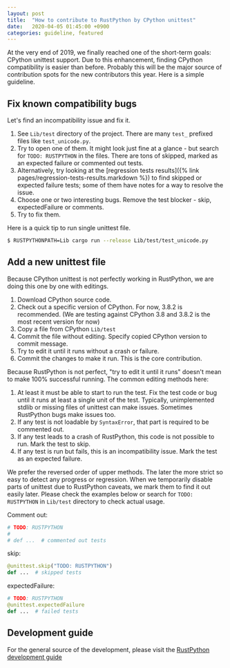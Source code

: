 ```yaml
---
layout: post
title:  "How to contribute to RustPython by CPython unittest"
date:   2020-04-05 01:45:00 +0900
categories: guideline, featured
---
```


At the very end of 2019, we finally reached one of the short-term goals: CPython unittest support. Due to this enhancement, finding CPython compatibility is easier than before.
Probably this will be the major source of contribution spots for the new contributors this year. Here is a simple guideline.

## Fix known compatibility bugs
Let's find an incompatibility issue and fix it.

1. See `Lib/test` directory of the project. There are many `test_` prefixed files like `test_unicode.py`.
2. Try to open one of them. It might look just fine at a glance - but search for `TODO: RUSTPYTHON` in the files. There are tons of skipped, marked as an expected failure or commented out tests.
  1. Alternatively, try looking at the [regression tests results]({% link pages/regression-tests-results.markdown %}) to find skipped or expected failure tests; some of them have
     notes for a way to resolve the issue.
3. Choose one or two interesting bugs. Remove the test blocker - skip, expectedFailure or comments.
4. Try to fix them.

Here is a quick tip to run single unittest file.

```sh
$ RUSTPYTHONPATH=Lib cargo run --release Lib/test/test_unicode.py
```

## Add a new unittest file
Because CPython unittest is not perfectly working in RustPython, we are doing this one by one with editings.
1. Download CPython source code.
2. Check out a specific version of CPython. For now, 3.8.2 is recommended. (We are testing against CPython 3.8 and 3.8.2 is the most recent version for now)
3. Copy a file from CPython `Lib/test`
4. Commit the file without editing. Specify copied CPython version to commit message.
5. Try to edit it until it runs without a crash or failure.
6. Commit the changes to make it run. This is the core contribution.

Because RustPython is not perfect, "try to edit it until it runs" doesn't mean to make 100% successful running. The common editing methods here:
1. At least it must be able to start to run the test. Fix the test code or bug until it runs at least a single unit of the test. Typically, unimplemented stdlib or missing files of unittest can make issues. Sometimes RustPython bugs make issues too.
2. If any test is not loadable by `SyntaxError`, that part is required to be commented out.
3. If any test leads to a crash of RustPython, this code is not possible to run. Mark the test to skip.
4. If any test is run but fails, this is an incompatibility issue. Mark the test as an expected failure.

We prefer the reversed order of upper methods. The later the more strict so easy to detect any progress or regression.
When we temporarily disable parts of unittest due to RustPython caveats, we mark them to find it out easily later. Please check the examples below or search for `TODO: RUSTPYTHON` in `Lib/test` directory to check actual usage.

Comment out:
```python
# TODO: RUSTPYTHON
#
# def ...  # commented out tests
```

skip:
```python
@unittest.skip("TODO: RUSTPYTHON")
def ...  # skipped tests
```

expectedFailure:
```python
# TODO: RUSTPYTHON
@unittest.expectedFailure
def ...  # failed tests
```

## Development guide
For the general source of the development, please visit the [RustPython development guide](https://github.com/RustPython/RustPython/blob/master/DEVELOPMENT.md)

